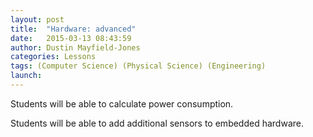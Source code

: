 ```yaml
---
layout: post
title:  "Hardware: advanced"
date:   2015-03-13 08:43:59
author: Dustin Mayfield-Jones
categories: Lessons
tags: (Computer Science) (Physical Science) (Engineering)
launch: 
---
```

Students will be able to calculate power consumption.

Students will be able to add additional sensors to embedded hardware.
